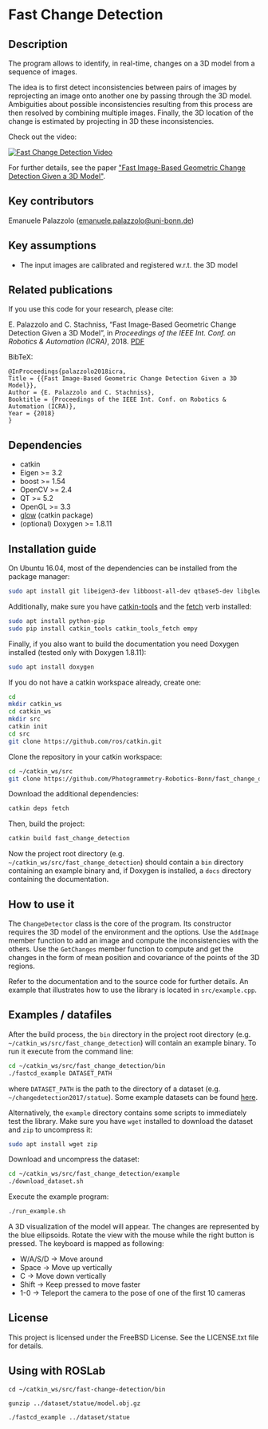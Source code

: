 # Fast Change Detection

## Description

The program allows to identify, in real-time, changes on a 3D model from a sequence of images.

The idea is to first detect inconsistencies between pairs of images by reprojecting an image onto another one by passing through the 3D model. Ambiguities about possible inconsistencies resulting from this process are then resolved by combining multiple images. Finally, the 3D location of the change is estimated by projecting in 3D these inconsistencies.

Check out the video:

[![Fast Change Detection Video](http://img.youtube.com/vi/DEkOYf4Zzh4/0.jpg)](https://www.youtube.com/watch?v=DEkOYf4Zzh4&feature=youtu.be "Fast Change Detection Video")

For further details, see the paper ["Fast Image-Based Geometric Change Detection Given a 3D Model"](http://www.ipb.uni-bonn.de/pdfs/palazzolo2018icra.pdf).

## Key contributors

Emanuele Palazzolo (emanuele.palazzolo@uni-bonn.de)

## Key assumptions

* The input images are calibrated and registered w.r.t. the 3D model

## Related publications

If you use this code for your research, please cite:

E. Palazzolo and C. Stachniss, “Fast Image-Based Geometric Change Detection Given a 3D Model”, in _Proceedings of the IEEE Int. Conf. on Robotics & Automation (ICRA)_, 2018. [PDF](http://www.ipb.uni-bonn.de/pdfs/palazzolo2018icra.pdf)

BibTeX:
```
@InProceedings{palazzolo2018icra,
Title = {{Fast Image-Based Geometric Change Detection Given a 3D Model}},
Author = {E. Palazzolo and C. Stachniss},
Booktitle = {Proceedings of the IEEE Int. Conf. on Robotics & Automation (ICRA)},
Year = {2018}
}
```

## Dependencies

* catkin
* Eigen >= 3.2
* boost >= 1.54
* OpenCV >= 2.4
* QT >= 5.2
* OpenGL >= 3.3
* [glow](https://github.com/jbehley/glow) (catkin package)
* (optional) Doxygen >= 1.8.11

## Installation guide

On Ubuntu 16.04, most of the dependencies can be installed from the package manager:
```bash
sudo apt install git libeigen3-dev libboost-all-dev qtbase5-dev libglew-dev libopencv-dev catkin
```

Additionally, make sure you have [catkin-tools](https://catkin-tools.readthedocs.io/en/latest/) and the [fetch](https://github.com/Photogrammetry-Robotics-Bonn/catkin_tools_fetch) verb installed:
```bash
sudo apt install python-pip
sudo pip install catkin_tools catkin_tools_fetch empy
```

Finally, if you also want to build the documentation you need Doxygen installed (tested only with Doxygen 1.8.11):
```bash
sudo apt install doxygen
```

If you do not have a catkin workspace already, create one:
```bash
cd
mkdir catkin_ws
cd catkin_ws
mkdir src
catkin init
cd src
git clone https://github.com/ros/catkin.git
```
Clone the repository in your catkin workspace:
```bash
cd ~/catkin_ws/src
git clone https://github.com/Photogrammetry-Robotics-Bonn/fast_change_detection.git
```
Download the additional dependencies:
```bash
catkin deps fetch
```
Then, build the project:
```bash
catkin build fast_change_detection
```
Now the project root directory (e.g. `~/catkin_ws/src/fast_change_detection`) should contain a `bin` directory containing an example binary and, if Doxygen is installed, a `docs` directory containing the documentation.

## How to use it

The `ChangeDetector` class is the core of the program. Its constructor requires
the 3D model of the environment and the options. Use the `AddImage` member function to
add an image and compute the inconsistencies with the others. Use the `GetChanges`
member function to compute and get the changes in the form of mean position and 
covariance of the points of the 3D regions.

Refer to the documentation and to the source code for further details. An example
that illustrates how to use the library is located in `src/example.cpp`.

## Examples / datafiles

After the build process, the `bin` directory in the project root directory (e.g. `~/catkin_ws/src/fast_change_detection`) will contain an example binary.
To run it execute from the command line:
```bash
cd ~/catkin_ws/src/fast_change_detection/bin
./fastcd_example DATASET_PATH
```
where `DATASET_PATH` is the path to the directory of a dataset (e.g. `~/changedetection2017/statue`).
Some example datasets can be found [here](http://www.ipb.uni-bonn.de/data/changedetection2017/).

Alternatively, the `example` directory contains some scripts to immediately test the library.
Make sure you have `wget` installed to download the dataset and `zip` to uncompress it:
```bash
sudo apt install wget zip
```
Download and uncompress the dataset:
```bash
cd ~/catkin_ws/src/fast_change_detection/example
./download_dataset.sh
```
Execute the example program:
```bash
./run_example.sh
```

A 3D visualization of the model will appear. The changes are represented by the blue ellipsoids.
Rotate the view with the mouse while the right button is pressed. The keyboard is mapped as following:
* W/A/S/D -> Move around
* Space -> Move up vertically
* C -> Move down vertically
* Shift -> Keep pressed to move faster
* 1-0 -> Teleport the camera to the pose of one of the first 10 cameras

## License


This project is licensed under the FreeBSD License. See the LICENSE.txt file for details.

## Using with ROSLab
```
cd ~/catkin_ws/src/fast-change-detection/bin
```
```
gunzip ../dataset/statue/model.obj.gz
```
```
./fastcd_example ../dataset/statue
```
